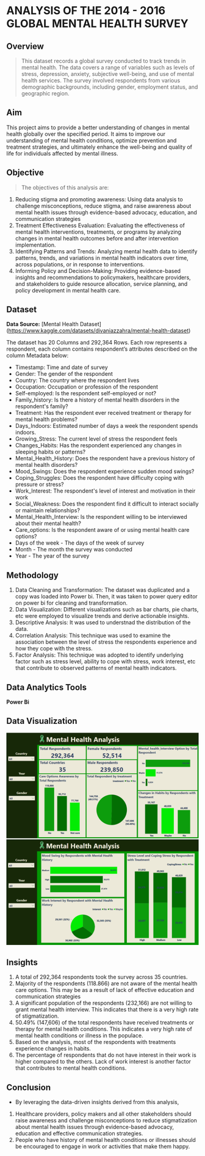 # ANALYSIS OF THE 2014 - 2016 GLOBAL MENTAL HEALTH SURVEY
## Overview
>This dataset records a global survey conducted to track trends in mental health. The data covers a range of variables such as levels of stress, depression, anxiety, subjective well-being, and use of mental health services. The survey involved respondents from various demographic backgrounds, including gender, employment status, and geographic region.
## Aim
This project aims to provide a better understanding of changes in mental health globally over the specified period. It aims to improve our understanding of mental health conditions, optimize prevention and treatment strategies, and ultimately enhance the well-being and quality of life for individuals affected by mental illness.
## Objective
>The objectives of this analysis are:
1. Reducing stigma and promoting awareness: Using data analysis to challenge misconceptions, reduce stigma, and raise awareness about mental health issues through evidence-based advocacy, education, and communication strategies
2. Treatment Effectiveness Evaluation: Evaluating the effectiveness of mental health interventions, treatments, or programs by analyzing changes in mental health outcomes before and after intervention implementation.
3. Identifying Patterns and Trends: Analyzing mental health data to identify patterns, trends, and variations in mental health indicators over time, across populations, or in response to interventions.
4. Informing Policy and Decision-Making: Providing evidence-based insights and recommendations to policymakers, healthcare providers, and stakeholders to guide resource allocation, service planning, and policy development in mental health care.

## Dataset
**Data Source:** [Mental Health Dataset] (https://www.kaggle.com/datasets/divaniazzahra/mental-health-dataset)

The dataset has 20 Columns and 292,364 Rows. Each row represents a respondent, each column contains respondent’s attributes described on the column Metadata below:
* Timestamp: Time and date of survey
* Gender: The gender of the respondent
* Country: The country where the respondent lives
* Occupation: Occupation or profession of the respondent
* Self-employed: Is the respondent self-employed or not?
* Family_history: Is there a history of mental health disorders in the respondent's family?
* Treatment: Has the respondent ever received treatment or therapy for mental health problems?
* Days_Indoors: Estimated number of days a week the respondent spends indoors.
* Growing_Stress: The current level of stress the respondent feels
* Changes_Habits: Has the respondent experienced any changes in sleeping habits or patterns?
* Mental_Health_History: Does the respondent have a previous history of mental health disorders?
* Mood_Swings: Does the respondent experience sudden mood swings?
* Coping_Struggles: Does the respondent have difficulty coping with pressure or stress?
* Work_Interest: The respondent's level of interest and motivation in their work
* Social_Weakness: Does the respondent find it difficult to interact socially or maintain relationships?
* Mental_Health_Interview: Is the respondent willing to be interviewed about their mental health?
* Care_options: Is the respondent aware of or using mental health care options?
* Days of the week - The days of the week of survey
* Month - The month the survey was conducted
* Year - The year of the survey

## Methodology
1. Data Cleaning and Transformation: The dataset was duplicated and a copy was loaded into Power bi. Then, it was taken to power query editor on power bi for cleaning and transformation. 
2. Data Visualization: Different visualizations such as bar charts, pie charts, etc were employed to visualize trends and derive actionable insights.
3. Descriptive Analysis: It was used to understnad the distribution of the data.
4. Correlation Analysis: This technique was used to examine the association between the level of stress the respondents experience and how they cope with the stress.
5. Factor Analysis: This technique was adopted to identify underlying factor such as stress level, ability to cope with stress, work interest, etc that contribute to observed patterns of mental health indicators. 

## Data Analytics Tools
**Power Bi**

## Data Visualization
![img](Dashboard.PNG) 
![img](Dashboard2.PNG)

## Insights
1. A total of 292,364 respondents took the survey across 35 countries.
2. Majority of the respondents (118.866) are not aware of the mental health care options. This may be as a result of lack of effective education and communication strategies
3. A significant population of the respondents (232,166) are not willing to grant mental health interview. This indicates that there is a very high rate of stigmatization.
4. 50.49% (147,606) of the total respondents have received treatments or therapy for mental health conditions. This indicates a very high rate of mental health conditions or illness in the populace.
5. Based on the analysis, most of the respondents with treatments experience changes in habits.
6. The percentage of respondents that do not have interest in their work is higher compared to the others. Lack of work interest is another factor that contributes to mental health conditions.

## Conclusion
* By leveraging the data-driven insights derived from this analysis,
1. Healthcare providers, policy makers and all other stakeholders should raise awareness and challenge misconceptions to reduce stigmatization about mental health issues through evidence-based advocacy, education and effective communication strategies.
2. People who have history of mental health conditions or illnesses should be encouraged to engage in work or activities that make them happy.
